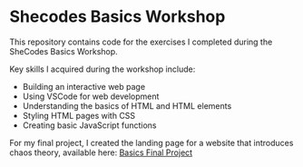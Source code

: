 # Shecodes Basics Workshop

This repository contains code for the exercises I completed during the SheCodes Basics Workshop.

Key skills I acquired during the workshop include:
* Building an interactive web page
* Using VSCode for web development
* Understanding the basics of HTML and HTML elements
* Styling HTML pages with CSS
* Creating basic JavaScript functions

For my final project, I created the landing page for a website that introduces chaos theory, available here: [Basics Final Project](https://www.shecodes.io/cohorts/shecodes-basics-0ecb1ade-6170-40b2-9236-4676ab7260c5/projects/1948739) 
